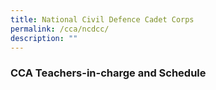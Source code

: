 ```yaml
---
title: National Civil Defence Cadet Corps
permalink: /cca/ncdcc/
description: ""
---
```

### CCA Teachers-in-charge and Schedule